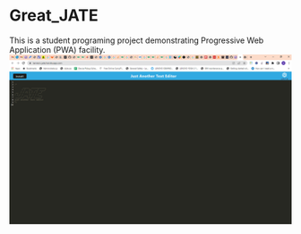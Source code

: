 # Great_JATE
This is a student programing project demonstrating Progressive Web Application (PWA) facility.   
![Title Screen](./ReadMe/fig_1.png)
